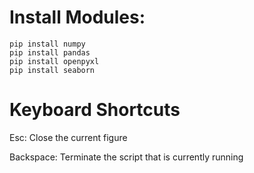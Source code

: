 # Install Modules:

    pip install numpy
    pip install pandas
    pip install openpyxl
    pip install seaborn


# Keyboard Shortcuts

Esc: Close the current figure

Backspace: Terminate the script that is currently running
  
